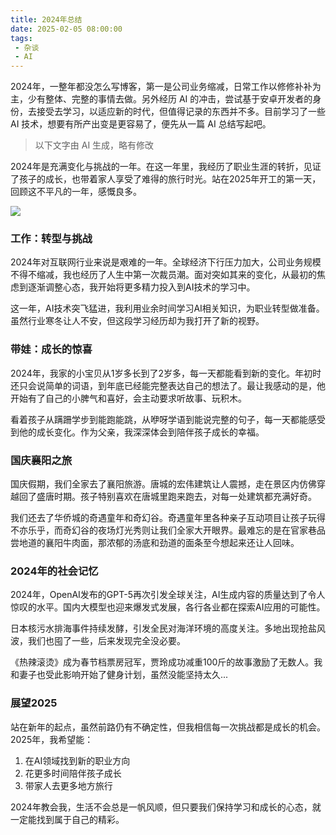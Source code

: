 ```yaml
---
title: 2024年总结
date: 2025-02-05 08:00:00
tags:
 - 杂谈
 - AI
---
```

2024年，一整年都没怎么写博客，第一是公司业务缩减，日常工作以修修补补为主，少有整体、完整的事情去做。另外经历 AI 的冲击，尝试基于安卓开发者的身份，去接受去学习，以适应新的时代，但值得记录的东西并不多。目前学习了一些 AI 技术，想要有所产出变是更容易了，便先从一篇 AI 总结写起吧。

> 以下文字由 AI 生成，略有修改

2024年是充满变化与挑战的一年。在这一年里，我经历了职业生涯的转折，见证了孩子的成长，也带着家人享受了难得的旅行时光。站在2025年开工的第一天，回顾这不平凡的一年，感慨良多。

<!-- more -->

![](https://images-1258496336.cos.ap-chengdu.myqcloud.com/2025/WechatIMG1318.jpg)

### 工作：转型与挑战

2024年对互联网行业来说是艰难的一年。全球经济下行压力加大，公司业务规模不得不缩减，我也经历了人生中第一次裁员潮。面对突如其来的变化，从最初的焦虑到逐渐调整心态，我开始将更多精力投入到AI技术的学习中。

这一年，AI技术突飞猛进，我利用业余时间学习AI相关知识，为职业转型做准备。虽然行业寒冬让人不安，但这段学习经历却为我打开了新的视野。

### 带娃：成长的惊喜

2024年，我家的小宝贝从1岁多长到了2岁多，每一天都能看到新的变化。年初时还只会说简单的词语，到年底已经能完整表达自己的想法了。最让我感动的是，他开始有了自己的小脾气和喜好，会主动要求听故事、玩积木。

看着孩子从蹒跚学步到能跑能跳，从咿呀学语到能说完整的句子，每一天都能感受到他的成长变化。作为父亲，我深深体会到陪伴孩子成长的幸福。

### 国庆襄阳之旅

国庆假期，我们全家去了襄阳旅游。唐城的宏伟建筑让人震撼，走在景区内仿佛穿越回了盛唐时期。孩子特别喜欢在唐城里跑来跑去，对每一处建筑都充满好奇。

我们还去了华侨城的奇遇童年和奇幻谷。奇遇童年里各种亲子互动项目让孩子玩得不亦乐乎，而奇幻谷的夜场灯光秀则让我们全家大开眼界。最难忘的是在官家巷品尝地道的襄阳牛肉面，那浓郁的汤底和劲道的面条至今想起来还让人回味。

### 2024年的社会记忆

2024年，OpenAI发布的GPT-5再次引发全球关注，AI生成内容的质量达到了令人惊叹的水平。国内大模型也迎来爆发式发展，各行各业都在探索AI应用的可能性。

日本核污水排海事件持续发酵，引发全民对海洋环境的高度关注。多地出现抢盐风波，我们也囤了一些，后来发现完全没必要。

《热辣滚烫》成为春节档票房冠军，贾玲成功减重100斤的故事激励了无数人。我和妻子也受此影响开始了健身计划，虽然没能坚持太久...

### 展望2025

站在新年的起点，虽然前路仍有不确定性，但我相信每一次挑战都是成长的机会。2025年，我希望能：
1. 在AI领域找到新的职业方向
2. 花更多时间陪伴孩子成长
3. 带家人去更多地方旅行

2024年教会我，生活不会总是一帆风顺，但只要我们保持学习和成长的心态，就一定能找到属于自己的精彩。
